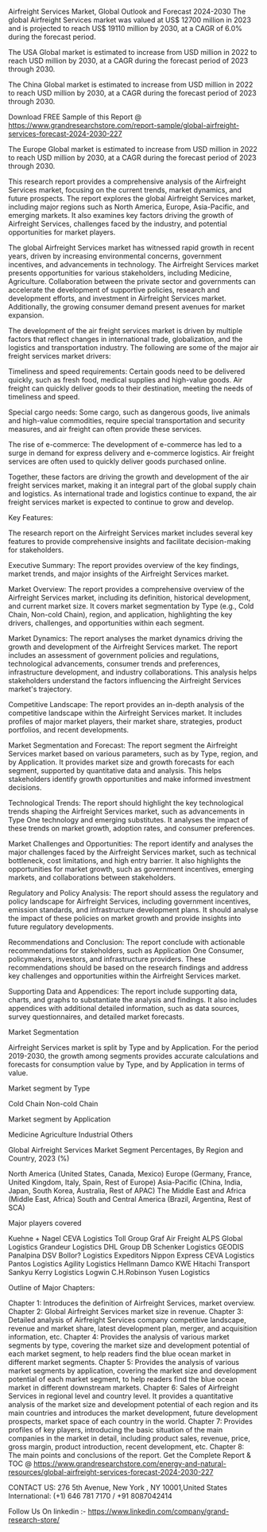 Airfreight Services Market, Global Outlook and Forecast 2024-2030
The global Airfreight Services market was valued at US$ 12700 million in 2023 and is projected to reach US$ 19110 million by 2030, at a CAGR of 6.0% during the forecast period.

The USA Global market is estimated to increase from USD million in 2022 to reach USD million by 2030, at a CAGR during the forecast period of 2023 through 2030.

The China Global market is estimated to increase from USD million in 2022 to reach USD million by 2030, at a CAGR during the forecast period of 2023 through 2030.

Download FREE Sample of this Report @ https://www.grandresearchstore.com/report-sample/global-airfreight-services-forecast-2024-2030-227

The Europe Global market is estimated to increase from USD million in 2022 to reach USD million by 2030, at a CAGR during the forecast period of 2023 through 2030.

This research report provides a comprehensive analysis of the Airfreight Services market, focusing on the current trends, market dynamics, and future prospects. The report explores the global Airfreight Services market, including major regions such as North America, Europe, Asia-Pacific, and emerging markets. It also examines key factors driving the growth of Airfreight Services, challenges faced by the industry, and potential opportunities for market players.

The global Airfreight Services market has witnessed rapid growth in recent years, driven by increasing environmental concerns, government incentives, and advancements in technology. The Airfreight Services market presents opportunities for various stakeholders, including Medicine, Agriculture. Collaboration between the private sector and governments can accelerate the development of supportive policies, research and development efforts, and investment in Airfreight Services market. Additionally, the growing consumer demand present avenues for market expansion.

The development of the air freight services market is driven by multiple factors that reflect changes in international trade, globalization, and the logistics and transportation industry. The following are some of the major air freight services market drivers:

Timeliness and speed requirements: Certain goods need to be delivered quickly, such as fresh food, medical supplies and high-value goods. Air freight can quickly deliver goods to their destination, meeting the needs of timeliness and speed.

Special cargo needs: Some cargo, such as dangerous goods, live animals and high-value commodities, require special transportation and security measures, and air freight can often provide these services.

The rise of e-commerce: The development of e-commerce has led to a surge in demand for express delivery and e-commerce logistics. Air freight services are often used to quickly deliver goods purchased online.

Together, these factors are driving the growth and development of the air freight services market, making it an integral part of the global supply chain and logistics. As international trade and logistics continue to expand, the air freight services market is expected to continue to grow and develop.

Key Features:

The research report on the Airfreight Services market includes several key features to provide comprehensive insights and facilitate decision-making for stakeholders.

Executive Summary: The report provides overview of the key findings, market trends, and major insights of the Airfreight Services market.

Market Overview: The report provides a comprehensive overview of the Airfreight Services market, including its definition, historical development, and current market size. It covers market segmentation by Type (e.g., Cold Chain, Non-cold Chain), region, and application, highlighting the key drivers, challenges, and opportunities within each segment.

Market Dynamics: The report analyses the market dynamics driving the growth and development of the Airfreight Services market. The report includes an assessment of government policies and regulations, technological advancements, consumer trends and preferences, infrastructure development, and industry collaborations. This analysis helps stakeholders understand the factors influencing the Airfreight Services market's trajectory.

Competitive Landscape: The report provides an in-depth analysis of the competitive landscape within the Airfreight Services market. It includes profiles of major market players, their market share, strategies, product portfolios, and recent developments.

Market Segmentation and Forecast: The report segment the Airfreight Services market based on various parameters, such as by Type, region, and by Application. It provides market size and growth forecasts for each segment, supported by quantitative data and analysis. This helps stakeholders identify growth opportunities and make informed investment decisions.

Technological Trends: The report should highlight the key technological trends shaping the Airfreight Services market, such as advancements in Type One technology and emerging substitutes. It analyses the impact of these trends on market growth, adoption rates, and consumer preferences.

Market Challenges and Opportunities: The report identify and analyses the major challenges faced by the Airfreight Services market, such as technical bottleneck, cost limitations, and high entry barrier. It also highlights the opportunities for market growth, such as government incentives, emerging markets, and collaborations between stakeholders.

Regulatory and Policy Analysis: The report should assess the regulatory and policy landscape for Airfreight Services, including government incentives, emission standards, and infrastructure development plans. It should analyse the impact of these policies on market growth and provide insights into future regulatory developments.

Recommendations and Conclusion: The report conclude with actionable recommendations for stakeholders, such as Application One Consumer, policymakers, investors, and infrastructure providers. These recommendations should be based on the research findings and address key challenges and opportunities within the Airfreight Services market.

Supporting Data and Appendices: The report include supporting data, charts, and graphs to substantiate the analysis and findings. It also includes appendices with additional detailed information, such as data sources, survey questionnaires, and detailed market forecasts.

Market Segmentation

Airfreight Services market is split by Type and by Application. For the period 2019-2030, the growth among segments provides accurate calculations and forecasts for consumption value by Type, and by Application in terms of value.

Market segment by Type

Cold Chain
Non-cold Chain

Market segment by Application

Medicine
Agriculture
Industrial
Others

Global Airfreight Services Market Segment Percentages, By Region and Country, 2023 (%)

North America (United States, Canada, Mexico)
Europe (Germany, France, United Kingdom, Italy, Spain, Rest of Europe)
Asia-Pacific (China, India, Japan, South Korea, Australia, Rest of APAC)
The Middle East and Africa (Middle East, Africa)
South and Central America (Brazil, Argentina, Rest of SCA)

Major players covered

Kuehne + Nagel
CEVA Logistics
Toll Group
Graf Air Freight
ALPS Global Logistics
Grandeur Logistics
DHL Group
DB Schenker Logistics
GEODIS
Panalpina
DSV
Bollor? Logistics
Expeditors
Nippon Express
CEVA Logistics
Pantos Logistics
Agility Logistics
Hellmann
Damco
KWE
Hitachi Transport
Sankyu
Kerry Logistics
Logwin
C.H.Robinson
Yusen Logistics

Outline of Major Chapters:

Chapter 1: Introduces the definition of Airfreight Services, market overview.
Chapter 2: Global Airfreight Services market size in revenue.
Chapter 3: Detailed analysis of Airfreight Services company competitive landscape, revenue and market share, latest development plan, merger, and acquisition information, etc.
Chapter 4: Provides the analysis of various market segments by type, covering the market size and development potential of each market segment, to help readers find the blue ocean market in different market segments.
Chapter 5: Provides the analysis of various market segments by application, covering the market size and development potential of each market segment, to help readers find the blue ocean market in different downstream markets.
Chapter 6: Sales of Airfreight Services in regional level and country level. It provides a quantitative analysis of the market size and development potential of each region and its main countries and introduces the market development, future development prospects, market space of each country in the world.
Chapter 7: Provides profiles of key players, introducing the basic situation of the main companies in the market in detail, including product sales, revenue, price, gross margin, product introduction, recent development, etc.
Chapter 8: The main points and conclusions of the report.
Get the Complete Report & TOC @ https://www.grandresearchstore.com/energy-and-natural-resources/global-airfreight-services-forecast-2024-2030-227

CONTACT US:
276 5th Avenue, New York , NY 10001,United States
International: (+1) 646 781 7170 / +91 8087042414

Follow Us On linkedin :- https://www.linkedin.com/company/grand-research-store/
